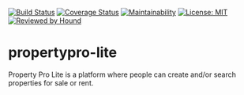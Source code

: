 [![Build Status](https://travis-ci.com/victor-nach/propertypro-lite.svg?branch=develop)](https://travis-ci.com/victor-nach/propertypro-lite) [![Coverage Status](https://coveralls.io/repos/github/victor-nach/propertypro-lite/badge.svg?branch=develop)](https://coveralls.io/github/victor-nach/propertypro-lite?branch=develop) [![Maintainability](https://api.codeclimate.com/v1/badges/61118cfccadef6fc84d9/maintainability)](https://codeclimate.com/github/victor-nach/propertypro-lite/maintainability) [![License: MIT](https://img.shields.io/badge/License-MIT-yellow.svg)](https://opensource.org/licenses/MIT) [![Reviewed by Hound](https://img.shields.io/badge/Reviewed_by-Hound-8E64B0.svg)](https://houndci.com)

# propertypro-lite
Property Pro Lite is a platform where people can create and/or search properties for sale or rent.
